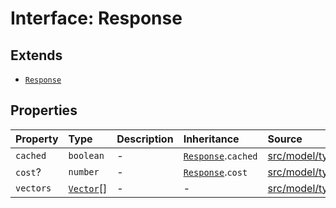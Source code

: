 # Interface: Response

## Extends

- [`Response`](../../Base/interfaces/Response.md)

## Properties

| Property | Type | Description | Inheritance | Source |
| :------ | :------ | :------ | :------ | :------ |
| `cached` | `boolean` | - | [`Response`](../../Base/interfaces/Response.md).`cached` | [src/model/types.ts:36](https://github.com/dexaai/llm-tools/blob/98f7fd5/src/model/types.ts#L36) |
| `cost`? | `number` | - | [`Response`](../../Base/interfaces/Response.md).`cost` | [src/model/types.ts:37](https://github.com/dexaai/llm-tools/blob/98f7fd5/src/model/types.ts#L37) |
| `vectors` | [`Vector`](../type-aliases/Vector.md)[] | - | - | [src/model/types.ts:243](https://github.com/dexaai/llm-tools/blob/98f7fd5/src/model/types.ts#L243) |
